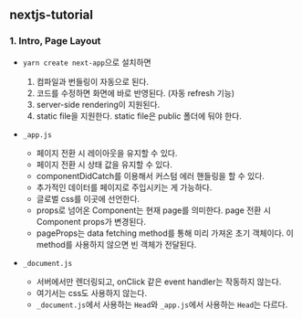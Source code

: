 ## nextjs-tutorial

### 1. Intro, Page Layout

- `yarn create next-app`으로 설치하면

  1. 컴파일과 번들링이 자동으로 된다.
  2. 코드를 수정하면 화면에 바로 반영된다. (자동 refresh 기능)
  3. server-side rendering이 지원된다.
  4. static file을 지원한다. static file은 public 폴더에 둬야 한다.

- `_app.js`

  - 페이지 전환 시 레이아웃을 유지할 수 있다.
  - 페이지 전환 시 상태 값을 유지할 수 있다.
  - componentDidCatch를 이용해서 커스텀 에러 핸들링을 할 수 있다.
  - 추가적인 데이터를 페이지로 주입시키는 게 가능하다.
  - 글로벌 css를 이곳에 선언한다.
  - props로 넘어온 Component는 현재 page를 의미한다. page 전환 시 Component props가 변경된다.
  - pageProps는 data fetching method를 통해 미리 가져온 초기 객체이다. 이 method를 사용하지 않으면 빈 객체가 전달된다.

- `_document.js`
  - 서버에서만 렌더링되고, onClick 같은 event handler는 작동하지 않는다.
  - 여기서는 css도 사용하지 않는다.
  - `_document.js`에서 사용하는 `Head`와 `_app.js`에서 사용하는 `Head`는 다르다.
